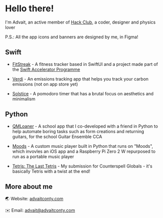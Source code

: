 # Hello there!
I'm Advait, an active member of [Hack Club](https://github.com/hackclub), a coder, designer and physics lover

P.S.: All the app icons and banners are designed by me, in Figma!

## Swift
- [FitStreak](https://github.com/contyadvait/gymguru) - A fitness tracker based in SwiftUI and a project made part of the [Swift Accelerator Programme](https://swiftinsg.org)

- [Verdi](https://github.com/contyadvait/environment-app) - An emissions tracking app that helps you track your carbon emissions (not on app store yet)

- [Solstice](https://github.com/contyadvait/Solstice) - A pomodoro timer that has a brutal focus on aesthetics and minimalism

## Python
- [QMLoaner](https://github.com/contyadvait/QMLoaner) - A school app that I co-developed with a friend in Python to help automate boring tasks such as form creations and returning guitars, for the school Guitar Ensemble CCA

- [Moods](https://github.com/contyadvait/moods) - A custom music player built in Python that runs on "Moods", which invovles an iOS app and a Raspberry Pi Zero 2 W repurposed to run as a portable music player

- [Tetris: The Last Tetris](https://github.com/contyadvait/tetris-the-last-tetris) - My submission for Counterspell Globals - it's basically Tetris with a twist at the end!

## More about me
🌏 Website: [advaitconty.com](https://advaitconty.com)

✉️ Email: [advait@advaitconty.com](mailto:advait@advaitconty.com)
